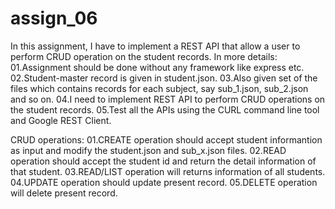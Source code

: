  # assign_06
 
In this assignment, I have to implement a REST API that allow a user to perform CRUD operation on the student records.
In more details:
01.Assignment should be done without any framework like express etc.
02.Student-master record is given in student.json.
03.Also given set of the files which contains records for each subject, say sub_1.json, sub_2.json and
   so on.
04.I need to implement REST API to perform CRUD operations on the student records.
05.Test all the APIs using the CURL command line tool and Google REST Client.

CRUD operations:
01.CREATE operation should accept student informantion as input and modify the student.json and
   sub_x.json files.
02.READ operation should accept the student id and return the detail information of that student.
03.READ/LIST operation will returns information of all students.
04.UPDATE operation should update present record.
05.DELETE operation will delete present record.